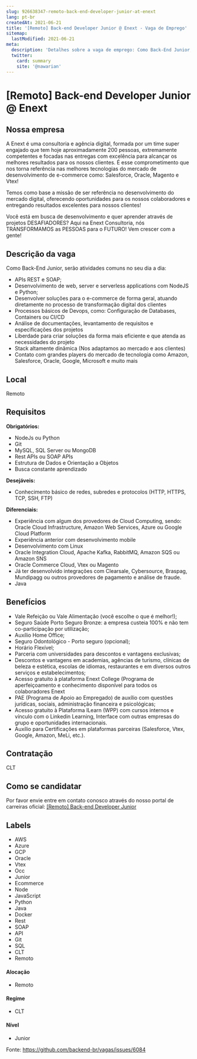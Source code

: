 ```yaml
---
slug: 926638347-remoto-back-end-developer-junior-at-enext
lang: pt-br
createdAt: 2021-06-21
title: '[Remoto] Back-end Developer Junior @ Enext - Vaga de Emprego'
sitemap:
  lastModified: 2021-06-21
meta:
  description: 'Detalhes sobre a vaga de emprego: Como Back-End Junior, serão atividades comuns no seu dia a dia: - APIs REST e SOAP; - Desenvolvimento de web, server e serverless applications com NodeJS e Python; - Desenvolver soluções para o e-commerce de forma geral, atuando diretamente no processo de transformação digital dos clientes - Processos básicos de Devops, como: Configuração de Databases, Containers ou CI/CD - Análise de documentações, levantamento de requisitos e especificações dos projetos - Liberdade para criar soluções da forma mais eficiente e que atenda as necessidades do projeto - Stack altamente dinâmica (Nos adaptamos ao mercado e aos clientes) - Contato com grandes players do mercado de tecnologia como Amazon, Salesforce, Oracle, Google, Microsoft e muito mais'
  twitter:
    card: summary
    site: '@nawarian'
---
```


# [Remoto] Back-end Developer Junior @ Enext

<!--
==================================================
Caso a vaga for remoto durante a pandemia informar no texto "Remoto durante o covid"
==================================================
-->
<!-- 
==================================================
POR FAVOR, SÓ POSTE SE A VAGA FOR PARA BACK-END!

Não faça distinção de gênero no título da vaga.

Use: "Back-End Developer" ao invés de 
"Desenvolvedor Back-End" \o/

Exemplo: `[São Paulo] Back-End Developer @ NOME DA EMPRESA`
==================================================
-->
<!--
==================================================
Caso a vaga for remoto durante a pandemia deixar a linha abaixo
==================================================
-->

## Nossa empresa

A Enext é uma consultoria e agência digital, formada por um time super engajado que tem hoje aproximadamente 200 pessoas, extremamente competentes e focadas nas entregas com excelência para alcançar os melhores resultados para os nossos clientes. É esse comprometimento que nos torna referência nas melhores tecnologias do mercado de desenvolvimento de e-commerce como: Salesforce, Oracle, Magento e Vtex!

Temos como base a missão de ser referência no desenvolvimento do mercado digital, oferecendo oportunidades para os nossos colaboradores e entregando resultados excelentes para nossos clientes!

Você está em busca de desenvolvimento e quer aprender através de projetos DESAFIADORES? Aqui na Enext Consultoria, nós TRANSFORMAMOS as PESSOAS para o FUTURO! Vem crescer com a gente!

## Descrição da vaga

Como Back-End Junior, serão atividades comuns no seu dia a dia:

- APIs REST e SOAP;
- Desenvolvimento de web, server e serverless applications com NodeJS e Python;
- Desenvolver soluções para o e-commerce de forma geral, atuando diretamente no processo de transformação digital dos clientes
- Processos básicos de Devops, como: Configuração de Databases, Containers ou CI/CD
- Análise de documentações, levantamento de requisitos e especificações dos projetos
- Liberdade para criar soluções da forma mais eficiente e que atenda as necessidades do projeto
- Stack altamente dinâmica (Nos adaptamos ao mercado e aos clientes)
- Contato com grandes players do mercado de tecnologia como Amazon, Salesforce, Oracle, Google, Microsoft e muito mais

## Local

Remoto

## Requisitos

**Obrigatórios:**

- NodeJs ou Python
- Git
- MySQL, SQL Server ou MongoDB
- Rest APIs ou SOAP APIs
- Estrutura de Dados e Orientação a Objetos
- Busca constante aprendizado

**Desejáveis:**
- Conhecimento básico de redes, subredes e protocolos (HTTP, HTTPS, TCP, SSH, FTP)

**Diferenciais:**

- Experiência com algum dos provedores de Cloud Computing, sendo: Oracle Cloud Infrastructure, Amazon Web Services, Azure ou Google Cloud Platform
- Experiência anterior com desenvolvimento mobile
- Desenvolvimento com Linux
- Oracle Integration Cloud, Apache Kafka, RabbitMQ, Amazon SQS ou Amazon SNS
- Oracle Commerce Cloud, Vtex ou Magento
- Já ter desenvolvido integrações com Clearsale, Cybersource, Braspag, Mundipagg ou outros provedores de pagamento e análise de fraude.
- Java

## Benefícios

- Vale Refeição ou Vale Alimentação (você escolhe o que é melhor!);
- Seguro Saúde Porto Seguro Bronze: a empresa custeia 100% e não tem co-participação por utilização;
- Auxílio Home Office;
- Seguro Odontológico - Porto seguro (opcional);
- Horário Flexível;
- Parceria com universidades para descontos e vantagens exclusivas;
- Descontos e vantagens em academias, agências de turismo, clínicas de beleza e estética, escolas de idiomas, restaurantes e em diversos outros serviços e estabelecimentos;
- Acesso gratuito à plataforma Enext College (Programa de aperfeiçoamento e conhecimento disponível para todos os colaboradores Enext
- PAE (Programa de Apoio ao Empregado) de auxílio com questões jurídicas, sociais, administração financeira e psicológicas;
- Acesso gratuito à Plataforma ILearn (WPP) com cursos internos e vínculo com o Linkedin Learning, Interface com outras empresas do grupo e oportunidades internacionais.
- Auxílio para Certificações em plataformas parceiras (Salesforce, Vtex, Google, Amazon, MeLi, etc.).

## Contratação

CLT

## Como se candidatar

Por favor envie entre em contato conosco através do nosso portal de carreiras oficial: [[Remoto] Back-end Developer Junior](https://enext.solides.jobs/vacancies/74393)

## Labels
- AWS
- Azure
- GCP
- Oracle
- Vtex
- Occ
- Junior
- Ecommerce
- Node
- JavaScript
- Python
- Java
- Docker
- Rest
- SOAP
- API
- Git
- SQL
- CLT
- Remoto

#### Alocação
- Remoto

#### Regime
- CLT

#### Nível
- Junior

Fonte: https://github.com/backend-br/vagas/issues/6084